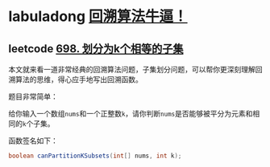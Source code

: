 # labuladong [回溯算法牛逼！](https://mp.weixin.qq.com/s/fsLKaWBvSWtM0jA-CfOxyA)



## leetcode [698. 划分为k个相等的子集](https://leetcode-cn.com/problems/partition-to-k-equal-sum-subsets/)

本文就来看一道非常经典的回溯算法问题，子集划分问题，可以帮你更深刻理解回溯算法的思维，得心应手地写出回溯函数。

题目非常简单：

给你输入一个数组`nums`和一个正整数`k`，请你判断`nums`是否能够被平分为元素和相同的`k`个子集。

函数签名如下：

```Java
boolean canPartitionKSubsets(int[] nums, int k);
```

